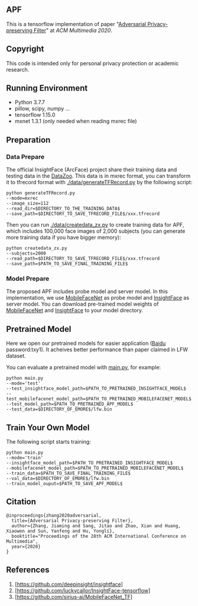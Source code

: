 ## APF

This is a tensorflow implementation of paper "[Adversarial Privacy-preserving Filter](https://arxiv.org/abs/2007.12861)" at  *ACM Multimedia 2020*.



## Copyright

This code is intended only for personal privacy protection or academic research. 

## Running Environment

- Python 3.7.7 
- pillow, scipy, numpy ...
- tensorflow 1.15.0
- mxnet 1.3.1 (only needed when reading mxrec file)

## Preparation

### Data Prepare

The official InsightFace (ArcFace) project share their training data and testing data in the [DataZoo](https://github.com/deepinsight/insightface/wiki/Dataset-Zoo). This data is in mxrec format, you can transform it to tfrecord format with [./data/generateTFRecord.py](https://github.com/adversarial-for-goodness/APF/blob/master/data/generateTFRecord.py) by the following script:

```
python generateTFRecord.py 
--mode=mxrec
--image_size=112
--read_dir=$DIRECTORY_TO_THE_TRAINING_DATA$
--save_path=$DIRECTORY_TO_SAVE_TFRECORD_FILE$/xxx.tfrecord
```

Then you can run [./data/createdata_zx.py](https://github.com/adversarial-for-goodness/APF/blob/master/data/createdata_zx.py) to create training data for APF, which includes 100,000 face images of 2,000 subjects (you can generate more training data if you have bigger memory):

```
python createdata_zx.py
--subjects=2000
--read_path=$DIRECTORY_TO_SAVE_TFRECORD_FILE$/xxx.tfrecord
--save_path=$PATH_TO_SAVE_FINAL_TRAINING_FILE$
```

### Model Prepare

The proposed APF includes probe model and server model. In this implementation, we use [MobileFaceNet](https://github.com/sirius-ai/MobileFaceNet_TF) as probe model and [InsightFace](https://github.com/luckycallor/InsightFace-tensorflow) as server model. You can download pre-trained model weights of [MobileFaceNet](https://github.com/sirius-ai/MobileFaceNet_TF/tree/master/arch/pretrained_model/) and [InsightFace](https://pan.baidu.com/s/1v1L3c7cEs_GyqPYH9WhNKA) to your model directory. 

## Pretrained Model

Here we open our pretrained models for easier application ([Baidu](https://pan.baidu.com/s/1oZAGxkOuMa5aQElxrdNtgQ) password:txy1).
It acheives better performance than paper claimed in LFW dataset.

You can evaluate a pretrained model with [main.py](https://github.com/adversarial-for-goodness/APF/blob/master/main.py), for example:

```
python main.py 
--mode='test' 
--test_insightface_model_path=$PATH_TO_PRETRAINED_INSIGHTFACE_MODEL$
--test_mobilefacenet_model_path=$PATH_TO_PRETRAINED_MOBILEFACENET_MODEL$
--test_model_path=$PATH_TO_PRETRAINED_APF_MODEL$
--test_data=$DIRECTORY_OF_EMORE$/lfw.bin
```


## Train Your Own Model

The following script starts training:

```
python main.py 
--mode='train' 
--insightface_model_path=$PATH_TO_PRETRAINED_INSIGHTFACE_MODEL$
--mobilefacenet_model_path=$PATH_TO_PRETRAINED_MOBILEFACENET_MODEL$
--train_data=$PATH_TO_SAVE_FINAL_TRAINING_FILE$
--val_data=$DIRECTORY_OF_EMORE$/lfw.bin
--train_model_ouput=$PATH_TO_SAVE_APF_MODEL$
```


## Citation
```
@inproceedings{zhang2020adversarial,
  title={Adversarial Privacy-preserving Filter},
  author={Zhang, Jiaming and Sang, Jitao and Zhao, Xian and Huang, Xiaowen and Sun, Yanfeng and Hu, Yongli},
  booktitle="Proceedings of the 28th ACM International Conference on Multimedia",
  year={2020}
}
```

## References

1. [https://github.com/deepinsight/insightface]
2. [https://github.com/luckycallor/InsightFace-tensorflow]
3. [https://github.com/sirius-ai/MobileFaceNet_TF]
